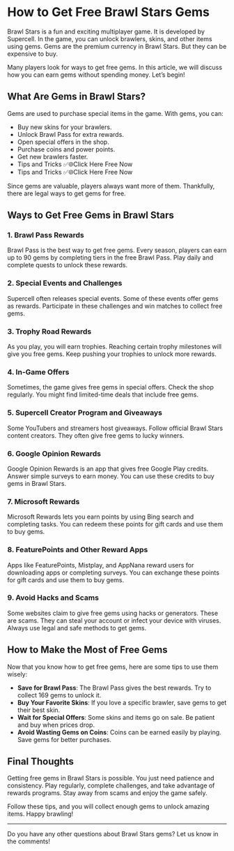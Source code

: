 # How to Get Free Brawl Stars Gems

Brawl Stars is a fun and exciting multiplayer game. It is developed by Supercell. In the game, you can unlock brawlers, skins, and other items using gems. Gems are the premium currency in Brawl Stars. But they can be expensive to buy.

Many players look for ways to get free gems. In this article, we will discuss how you can earn gems without spending money. Let’s begin!

## What Are Gems in Brawl Stars?

Gems are used to purchase special items in the game. With gems, you can:

- Buy new skins for your brawlers.
- Unlock Brawl Pass for extra rewards.
- Open special offers in the shop.
- Purchase coins and power points.
- Get new brawlers faster.
- Tips and Tricks ✅🌐Click Here Free Now
- Tips and Tricks ✅🌐Click Here Free Now

Since gems are valuable, players always want more of them. Thankfully, there are legal ways to get gems for free.

## Ways to Get Free Gems in Brawl Stars

### 1. **Brawl Pass Rewards**
Brawl Pass is the best way to get free gems. Every season, players can earn up to 90 gems by completing tiers in the free Brawl Pass. Play daily and complete quests to unlock these rewards.

### 2. **Special Events and Challenges**
Supercell often releases special events. Some of these events offer gems as rewards. Participate in these challenges and win matches to collect free gems.

### 3. **Trophy Road Rewards**
As you play, you will earn trophies. Reaching certain trophy milestones will give you free gems. Keep pushing your trophies to unlock more rewards.

### 4. **In-Game Offers**
Sometimes, the game gives free gems in special offers. Check the shop regularly. You might find limited-time deals that include free gems.

### 5. **Supercell Creator Program and Giveaways**
Some YouTubers and streamers host giveaways. Follow official Brawl Stars content creators. They often give free gems to lucky winners.

### 6. **Google Opinion Rewards**
Google Opinion Rewards is an app that gives free Google Play credits. Answer simple surveys to earn money. You can use these credits to buy gems in Brawl Stars.

### 7. **Microsoft Rewards**
Microsoft Rewards lets you earn points by using Bing search and completing tasks. You can redeem these points for gift cards and use them to buy gems.

### 8. **FeaturePoints and Other Reward Apps**
Apps like FeaturePoints, Mistplay, and AppNana reward users for downloading apps or completing surveys. You can exchange these points for gift cards and use them to buy gems.

### 9. **Avoid Hacks and Scams**
Some websites claim to give free gems using hacks or generators. These are scams. They can steal your account or infect your device with viruses. Always use legal and safe methods to get gems.

## How to Make the Most of Free Gems

Now that you know how to get free gems, here are some tips to use them wisely:

- **Save for Brawl Pass**: The Brawl Pass gives the best rewards. Try to collect 169 gems to unlock it.
- **Buy Your Favorite Skins**: If you love a specific brawler, save gems to get their best skin.
- **Wait for Special Offers**: Some skins and items go on sale. Be patient and buy when prices drop.
- **Avoid Wasting Gems on Coins**: Coins can be earned easily by playing. Save gems for better purchases.

## Final Thoughts

Getting free gems in Brawl Stars is possible. You just need patience and consistency. Play regularly, complete challenges, and take advantage of rewards programs. Stay away from scams and enjoy the game safely.

Follow these tips, and you will collect enough gems to unlock amazing items. Happy brawling!

---

Do you have any other questions about Brawl Stars gems? Let us know in the comments!



